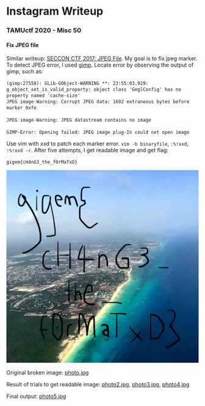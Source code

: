 # Instagram Writeup

### TAMUctf 2020 - Misc 50

#### Fix JPEG file

Similar writeup: [SECCON CTF 2017: JPEG File](https://www.pwndiary.com/write-ups/seccon-ctf-2017-jpeg-file-write-up-forensics100/). My goal is to fix jpeg marker. To detect JPEG error, I used [gimp](https://www.gimp.org/downloads/). Locate error by observing the output of gimp, such as:

```
(gimp:27558): GLib-GObject-WARNING **: 23:55:03.929: g_object_set_is_valid_property: object class 'GeglConfig' has no property named 'cache-size'
JPEG image-Warning: Corrupt JPEG data: 1602 extraneous bytes before marker 0xfe

JPEG image-Warning: JPEG datastream contains no image

GIMP-Error: Opening failed: JPEG image plug-In could not open image
```

Use vim with xxd to patch each marker error. `vim -b binaryfile`, `:%!xxd`, `:%!xxd -r`. After five attempts, I get readable image and get flag: 

```
gigem{cH4nG3_the_f0rMaTxD}
```

![photo5.jpg](photo5.jpg)

Original broken image: [photo.jpg](photo.jpg)

Result of trials to get readable image: [photo2.jpg](photo2.jpg), [photo3.jpg](photo3.jpg), [photo4.jpg](photo4.jpg)

Final output: [photo5.jpg](photo5.jpg)